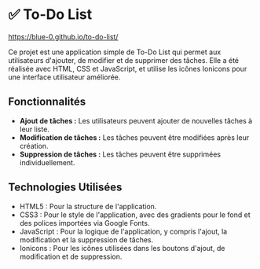 # ✅ To-Do List
https://blue-0.github.io/to-do-list/

Ce projet est une application simple de To-Do List qui permet aux utilisateurs d'ajouter, de modifier et de supprimer des tâches. Elle a été réalisée avec HTML, CSS et JavaScript, et utilise les icônes Ionicons pour une interface utilisateur améliorée.

## Fonctionnalités

- **Ajout de tâches :** Les utilisateurs peuvent ajouter de nouvelles tâches à leur liste.
- **Modification de tâches :** Les tâches peuvent être modifiées après leur création.
- **Suppression de tâches :** Les tâches peuvent être supprimées individuellement.

## Technologies Utilisées

- HTML5 : Pour la structure de l'application.
- CSS3 : Pour le style de l'application, avec des gradients pour le fond et des polices importées via Google Fonts.
- JavaScript : Pour la logique de l'application, y compris l'ajout, la modification et la suppression de tâches.
- Ionicons : Pour les icônes utilisées dans les boutons d'ajout, de modification et de suppression.


